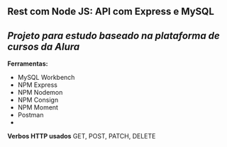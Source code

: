 ## Rest com Node JS: API com Express e MySQL

 ## ***Projeto para estudo baseado na plataforma de cursos da Alura***
  
 **Ferramentas:** 
 - MySQL Workbench
 - NPM Express
 - NPM Nodemon
 - NPM Consign
 - NPM Moment
 - Postman
 - 
 **Verbos HTTP usados** 
  GET, POST, PATCH, DELETE
  
  
